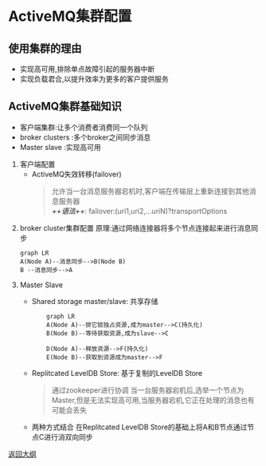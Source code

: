 

# ActiveMQ集群配置

## 使用集群的理由
- 实现高可用,排除单点故障引起的服务器中断
- 实现负载君合,以提升效率为更多的客户提供服务

## ActiveMQ集群基础知识
- 客户端集群:让多个消费者消费同一个队列
- broker clusters :多个broker之间同步消息
- Master slave :实现高可用

1. 客户端配置
    - ActiveMQ失效转移(failover)
        > 允许当一台消息服务器宕机时,客户端在传输层上重新连接到其他消息服务器  
            ***++语法++***: failover:(uri1,uri2,...uriN)?transportOptions
2. broker cluster集群配置
    原理:通过网络连接器将多个节点连接起来进行消息同步
    ```
    graph LR
    A(Node A)--消息同步-->B(Node B)
    B --消息同步-->A
    ```
3. Master Slave
    - Shared storage master/slave: 共享存储  
        ```
            graph LR
            A(Node A)--排它锁独占资源,成为master-->C(持久化)
            B(Node B)--等待获取资源,成为slave-->C 
            
            D(Node A)--释放资源-->F(持久化)
            E(Node B)--获取到资源成为master-->F 
        ```
        
    - Replitcated LevelDB Store: 基于复制的LevelDB Store
        > 通过zookeeper进行协调 当一台服务器宕机后,选举一个节点为Master,但是无法实现高可用,当服务器宕机,它正在处理的消息也有可能会丢失  
        
    - 两种方式结合 在Replitcated LevelDB   Store的基础上将A和B节点通过节点C进行消双向同步
 
 [返回大纲](../0.大纲.md)